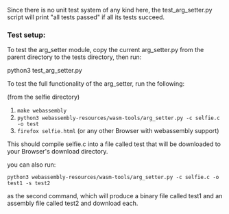 Since there is no unit test system of any kind here, the test_arg_setter.py script
will print "all tests passed" if all its tests succeed.

### Test setup:

To test the arg_setter module, copy the current arg_setter.py from the parent
directory to the tests directory, then run:

python3 test_arg_setter.py

To test the full functionality of the arg_setter, run the following:

(from the selfie directory)

1. ``make webassembly``
2. ``python3 webassembly-resources/wasm-tools/arg_setter.py -c selfie.c -o test``
3. ``firefox selfie.html`` (or any other Browser with webassembly support)

This should compile selfie.c into a file called test that will be downloaded
to your Browser's download directory.

you can also run:

``python3 webassembly-resources/wasm-tools/arg_setter.py -c selfie.c -o test1 -s test2``

as the second command, which will produce a binary file called test1 and an assembly file called test2
and download each.